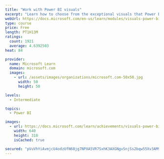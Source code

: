 ```yaml
---
title: "Work with Power BI visuals"
excerpt: "Learn how to choose from the exceptional visuals that Power BI makes available to you. Formatting visuals will direct the user’s attention to exactly where you want it, while helping to make the visual easier to read and interpret. You will also learn about how to use key performance indicators (KPIs)."
webUrl: https://docs.microsoft.com/en-us/learn/modules/visuals-power-bi/
type: course
price: Free
length: PT1H13M
ratings:
  count: 1921
  average: 4.6392503
heat: 84

provider:
  name: Microsoft Learn
  domain: microsoft.com
  images:
    - url: /assets/images/organizations/microsoft.com-50x50.jpg
      width: 50
      height: 50

levels:
  - Intermediate

topics:
  - Power BI

images:
  - url: https://docs.microsoft.com/learn/achievements/visuals-power-bi-social.png
    width: 640
    height: 318
    isCached: true

secured: "pVuVhYiAvmjcU4odzUfN68jg7NPXA5VR7SxhK3AXGNgvSnjSs2bqw55Xv3AM90PZaggdzUdlCj6QRcFBLcS1HB+62g/iIGJCTryiDSQn0xQnb5bd8bLs2MQv2+n4G++gq3IpWsrfpo8XS8CM4kuMUc2AwLLS2mvktiLiU9i4QllwKWnDjm0gbqPqLGdSwbT+KOue1Kh6AtTZyXJYcVJWuDt7krEX7Sf1bstA1xWzSJhxNwZEgq57vlMRp9NYsVsPx82ohaS2ezyjJjxO61HUAeT3xEOzWl3pK0IosFM1vLCzV9XCwMLM6W4c68Yn/0dQRGEpEAJzxE+LfoQJVuQP6B0jhy1Wd5GCBYXiu8rd/aqh1Uh1LO1CmkP2HDgB7VVx9QNPvVbuu0MNhL4oECRIpsV/k+Cc5ZCenMuhPdAN7cs=;5ikoZHt2sMZmecOnWSRACg=="
---
```


